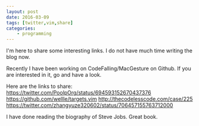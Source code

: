 ```yaml
---
layout: post
date: 2016-03-09
tags: [twitter,vim,share]
categories:
    - programming
---
```


I'm here to share some interesting links. I do not have much time writing the blog now.

Recently I have been working on CodeFalling/MacGesture on Github. If you are interested in it, go and have a look.

Here are the links to share:
https://twitter.com/PoolpOrg/status/694593152670437376
https://github.com/wellle/targets.vim
http://thecodelesscode.com/case/225
https://twitter.com/zhangyuze320602/status/706457155763712000

I have done reading the biography of Steve Jobs. Great book.